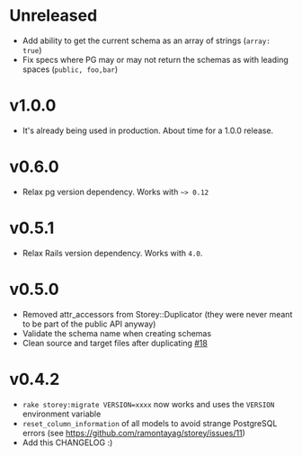 # Unreleased

- Add ability to get the current schema as an array of strings (`array: true`)
- Fix specs where PG may or may not return the schemas as with leading spaces (`public, foo,bar`)

# v1.0.0

- It's already being used in production. About time for a 1.0.0 release.

# v0.6.0

- Relax pg version dependency. Works with `~> 0.12`

# v0.5.1

- Relax Rails version dependency. Works with `4.0`.

# v0.5.0

- Removed attr_accessors from Storey::Duplicator (they were never meant to be part of the public API anyway)
- Validate the schema name when creating schemas
- Clean source and target files after duplicating [#18](https://github.com/ramontayag/storey/issues/18)

# v0.4.2

- `rake storey:migrate VERSION=xxxx` now works and uses the `VERSION` environment variable
- `reset_column_information` of all models to avoid strange PostgreSQL errors (see https://github.com/ramontayag/storey/issues/11)
- Add this CHANGELOG :)
